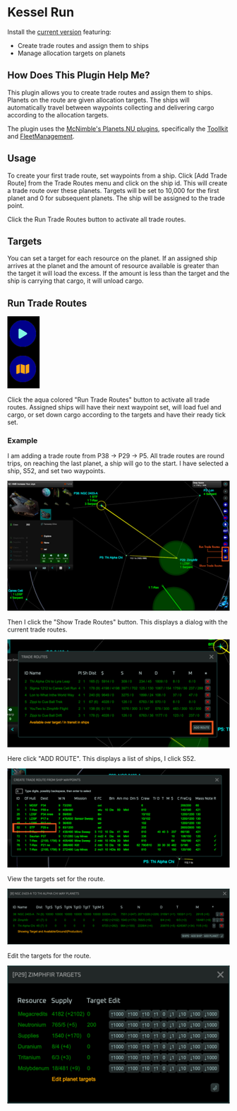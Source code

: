 # Kessel Run

Install the [current version]([images/ss-5.png](https://raw.githubusercontent.com/j1o1h1n/vgaplanets/refs/heads/main/src/kesselrun.user.js)) featuring:

* Create trade routes and assign them to ships
* Manage allocation targets on planets

## How Does This Plugin Help Me?

This plugin allows you to create trade routes and assign them to ships.  Planets on the route are given allocation targets.  The ships will automatically travel between waypoints collecting and delivering cargo according to the allocation targets.

The plugin uses the [McNimble's Planets.NU plugins](https://chmeee.org/#planets.nu/), specifically the [Toollkit](https://chmeee.org/#planets.nu/McNimblesToolkit) and [FleetManagement](https://chmeee.org/#planets.nu/FleetManagement).

## Usage

To create your first trade route, set waypoints from a ship.  Click [Add Trade Route] from the Trade Routes menu and click on the ship id.  This will create a trade route over these planets.  Targets will be set to 10,000 for the first planet and 0 for subsequent planets.  The ship will be assigned to the trade point.

Click the Run Trade Routes button to activate all trade routes.

## Targets

You can set a target for each resource on the planet.  If an assigned ship arrives at the planet and the amount of resource available is greater than the target it will load the excess.  If the amount is less than the target and the ship is carrying that cargo, it will unload cargo.

## Run Trade Routes

![Menu Buttons](./images/ss-5.png)

Click the aqua colored "Run Trade Routes" button to activate all trade routes.  Assigned ships will have their next waypoint set, will load fuel and cargo, or set down cargo according to the targets and have their ready tick set.

### Example

I am adding a trade route from P38 -> P29 -> P5.  All trade routes are round trips, on reaching the last planet, a ship will go to the start.  I have selected a ship, S52, and set two waypoints.

![Create A New Trade Route](./images/ss-2.png)

Then I click the "Show Trade Routes" button.  This displays a dialog with the current trade routes.

![Show Trade Routes](./images/ss-1.png)

Here click "ADD ROUTE".  This displays a list of ships, I click S52.

![Create Trade Route From Ship Waypoints](./images/ss-4.png)

View the targets set for the route.

![View Targets For Route](./images/ss-9.png)

Edit the targets for the route.

![Edit Targets For Planet](./images/ss-7.png)
